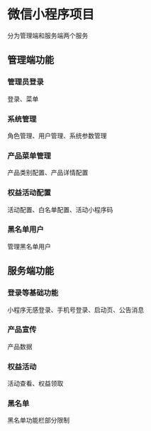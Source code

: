 # 微信小程序项目
分为管理端和服务端两个服务

## 管理端功能
### 管理员登录
登录、菜单
### 系统管理
角色管理、用户管理、系统参数管理
### 产品菜单管理
产品类别配置、产品详情配置
### 权益活动配置
活动配置、白名单配置、活动小程序码
### 黑名单用户
管理黑名单用户

## 服务端功能
### 登录等基础功能
小程序无感登录、手机号登录、启动页、公告消息
### 产品宣传
产品数据
### 权益活动
活动查看、权益领取
### 黑名单
黑名单功能栏部分限制
